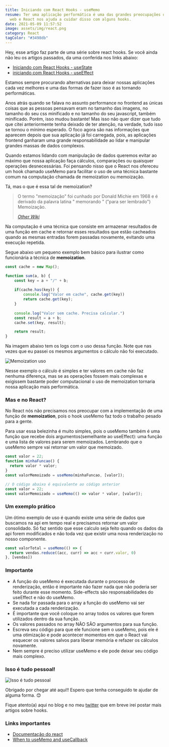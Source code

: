 ```yaml
---
title: Iniciando com React Hooks - useMemo
resume: Ter uma aplicação performática é uma das grandes preocupações do mundo
  web e React nos ajuda a cuidar disso com alguns hooks.
date: 2021-05-09 11:57:52
image: assets/img/react.png
category: React
tagColor: "#3498db"
---
```

Hey, esse artigo faz parte de uma série sobre react hooks. Se você ainda não leu os artigos passados, da uma conferida nos links abaixo:

* [Iniciando com React Hooks - useState](https://www.crisgon.dev/iniciando-com-react-hooks-usestate/)
* [iniciando com React Hooks  - useEffect](https://www.crisgon.dev/iniciando-com-react-hooks-useeffect/)

Estamos sempre procurando alternativas para deixar nossas aplicações cada vez melhores e uma das formas de fazer isso é as tornando  performáticas.  

Anos atrás quando se falava no assunto performance no frontend  as únicas coisas que as pessoas pensavam eram no tamanho das imagens, no tamanho do seu css minificado e no tamanho do seu javascript, também minificado. Porém, isso mudou bastante! Mas isso não quer dizer que tudo que citei anteriormente tenha deixado de ter atenção, na verdade, tudo isso se tornou o mínimo esperado.  O foco agora são nas informações que aparecem depois que sua aplicação já foi carregada, pois, as aplicações frontend ganharam uma grande responsabilidade ao lidar e manipular grandes massas de dados complexos.

Quando estamos lidando com manipulação de dados queremos evitar ao máximo que nossa aplicação faça cálculos, comparações ou quaisquer operações desnecessárias. Foi pensando nisso que o React nos ofereceu um hook chamado useMemo para facilitar o uso de uma técnica bastante comum na computação chamada de memoization ou memoização.

Tá, mas o que é essa tal de memoization?

> O termo "memoização" foi cunhado por Donald Michie em 1968 e é derivado da palavra latina " memorando " ("para ser lembrado") Memoização. 
>
> *[Other Wiki](https://pt.other.wiki/wiki/Memoization)*

Na computação é uma técnica que consiste em armazenar resultados de uma função em cache  e retornar esses resultados que estão cacheados quando as mesmas entradas forem passadas novamente, evitando uma execução repetida.

Segue abaixo um pequeno exemplo bem básico para ilustrar como funcionária a técnica de **memoization**.

```javascript
const cache = new Map();

function sum(a, b) {
    const key = a + "/" + b;
    
    if(cache.has(key)) {
        console.log("Valor em cache", cache.get(key))
        return cache.get(key);
    }
    
    console.log("Valor sem cache. Precisa calcular.")
    const result = a + b;
    cache.set(key, result);

    return result;
}
```

Na imagem abaixo tem os logs com o uso dessa função. Note que nas vezes que eu passei os mesmos argumentos o cálculo não foi executado. 

![Memoization uso ](assets/img/cached.png)

Nesse exemplo o cálculo é simples e ter valores em cache não faz nenhuma diferença, mas se as operações fossem mais complexas e exigissem bastante poder computacional o uso de memoization tornaria nossa aplicação mais performática.

### Mas e no React?

No React nós não precisamos nos preocupar com a implementação de uma função de **memoization**, pois o hook useMemo faz todo o trabalho pesado para a gente.

Para usar essa belezinha é muito simples, pois o useMemo também é uma função que recebe dois argumentos(semelhante ao useEffect): uma função e uma lista de valores para serem memoizados. Lembrando que o useMemo sempre vai retornar um valor que memoizado.

```javascript
const valor = 22;
function minhaFuncao() {
  return valor * valor;
} 
const valorMemoizado = useMemo(minhaFuncao, [valor]);

// O código abaixo é equivalente ao código anterior
const valor = 22;
const valorMemoizado = useMemo(() => valor * valor, [valor]);
```

### Um exemplo prático

Um ótimo exemplo de uso é quando existe uma série de dados que buscamos na api em tempo real e precisamos retornar um valor consolidado. Só faz sentido que esse calculo seja feito quando os dados da api forem modificados e não toda vez que existir uma nova renderização no nosso componente.

```javascript
const valorTotal = useMemo(() => {
  return vendas.reduce((acc, curr) => acc + curr.valor, 0)
}, [vendas])
```

### Importante

* A função do useMemo é executada durante o processo de renderização, então é importante não fazer nada que não poderia ser feito durante esse momento. Side-effects são responsabilidades do useEffect e não do useMemo.
* Se nada for passada para o array a função do useMemo vai ser executada a cada renderização.
* É importante que você coloque no array todos os valores que forem utilizados dentro da sua função.
* Os valores passados no array NÃO SÃO argumentos para sua função.
* Escreva seu código para que ele funcione sem o useMemo, pois ele é uma otimização e pode acontecer momentos em que o React vai esquecer os valores salvos para liberar memória e refazer os cálculos novamente.
* Nem sempre é preciso utilizar useMemo e ele pode deixar seu código mais complexo.

### Isso é tudo pessoal!

![Isso é tudo pessoal](https://i.pinimg.com/originals/2a/82/1e/2a821ee45ca3cbc384c0b70f730248ae.gif)

Obrigado por chegar até aqui!! Espero que tenha conseguido te ajudar de alguma forma. 😊

Fique atento(a) aqui no blog e no meu [twitter](https://twitter.com/Gonkristiano) que em breve irei postar mais artigos sobre hooks.

### Links importantes

* [Documentação do react](https://pt-br.reactjs.org/docs/getting-started.html)
* [When to useMemo and useCallback](https://kentcdodds.com/blog/usememo-and-usecallback)